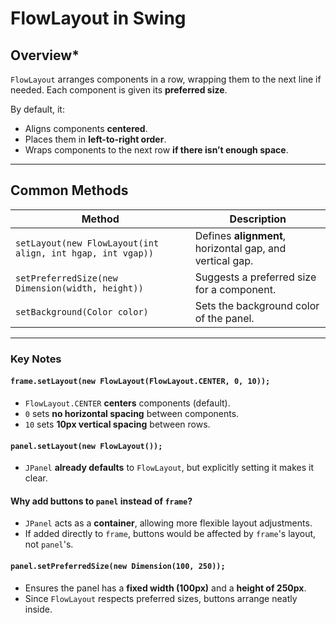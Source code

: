 # FlowLayout in Swing

## Overview*
`FlowLayout` arranges components in a row, wrapping them to the next line if needed. Each component is given its **preferred size**.  

By default, it:  
- Aligns components **centered**.
- Places them in **left-to-right order**.
- Wraps components to the next row **if there isn’t enough space**.

---

## Common Methods

| Method | Description |
|--------|------------|
| `setLayout(new FlowLayout(int align, int hgap, int vgap))` | Defines **alignment**, horizontal gap, and vertical gap. |
| `setPreferredSize(new Dimension(width, height))` | Suggests a preferred size for a component. |
| `setBackground(Color color)` | Sets the background color of the panel. |

---

### Key Notes

#### `frame.setLayout(new FlowLayout(FlowLayout.CENTER, 0, 10));`

- `FlowLayout.CENTER` **centers** components (default).  
- `0` sets **no horizontal spacing** between components.  
- `10` sets **10px vertical spacing** between rows.  

#### `panel.setLayout(new FlowLayout());`

- `JPanel` **already defaults** to `FlowLayout`, but explicitly setting it makes it clear.  

#### Why add buttons to `panel` instead of `frame`?

- `JPanel` acts as a **container**, allowing more flexible layout adjustments.  
- If added directly to `frame`, buttons would be affected by `frame`'s layout, not `panel`'s.  

#### `panel.setPreferredSize(new Dimension(100, 250));`

- Ensures the panel has a **fixed width (100px)** and a **height of 250px**.  
- Since `FlowLayout` respects preferred sizes, buttons arrange neatly inside.  
